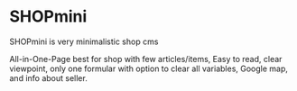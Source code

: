# SHOPmini

SHOPmini is very minimalistic shop cms

All-in-One-Page best for shop with few articles/items,
Easy to read, clear viewpoint, 
only one formular with option to clear all variables,
Google map, and info about seller.

